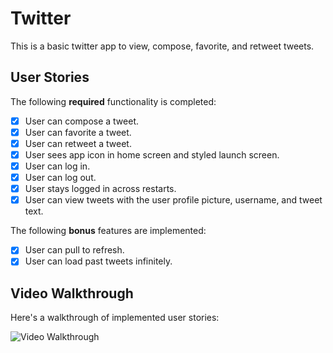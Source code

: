 # Twitter

This is a basic twitter app to view, compose, favorite, and retweet tweets.

## User Stories

The following **required** functionality is completed:

- [x] User can compose a tweet. 
- [x] User can favorite a tweet.
- [x] User can retweet a tweet.
- [x] User sees app icon in home screen and styled launch screen.
- [x] User can log in. 
- [x] User can log out.
- [x] User stays logged in across restarts.
- [x] User can view tweets with the user profile picture, username, and tweet text.

The following **bonus** features are implemented:

- [x] User can pull to refresh.
- [x] User can load past tweets infinitely.

## Video Walkthrough

Here's a walkthrough of implemented user stories:

<img src='https://recordit.co/17jO6tS8cC.gif' title='Video Walkthrough' width='' alt='Video Walkthrough' />

